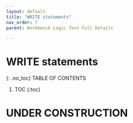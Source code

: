 ```yaml
---
layout: default
title: "WRITE statements"
nav_order: 7
parent: Workbench Logic Text Full Details

---
```

# WRITE statements
{: .no_toc}
TABLE OF CONTENTS 
1. TOC
{:toc}  
 
# UNDER CONSTRUCTION


